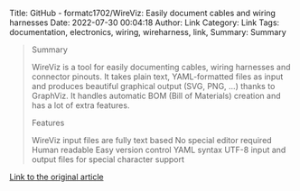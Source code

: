 Title: GitHub - formatc1702/WireViz: Easily document cables and wiring harnesses
Date: 2022-07-30 00:04:18
Author: Link
Category: Link
Tags: documentation, electronics, wiring, wireharness, link, 
Summary: Summary

> Summary
> 
> WireViz is a tool for easily documenting cables, wiring harnesses and connector pinouts. It takes plain text, YAML-formatted files as input and produces beautiful graphical output (SVG, PNG, ...) thanks to GraphViz. It handles automatic BOM (Bill of Materials) creation and has a lot of extra features.
> 
> Features
> 
> WireViz input files are fully text based
> No special editor required
> Human readable
> Easy version control
> YAML syntax
> UTF-8 input and output files for special character support

[Link to the original article](https://github.com/formatc1702/WireViz)
